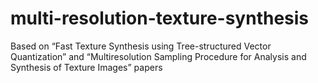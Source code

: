 # multi-resolution-texture-synthesis
Based on “Fast Texture Synthesis using Tree-structured Vector Quantization” and “Multiresolution Sampling Procedure for Analysis and Synthesis of Texture Images” papers
